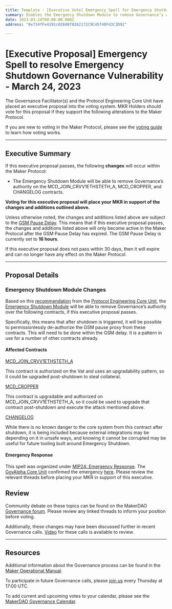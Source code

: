 ```yaml
---
title: Template - [Executive Vote] Emergency Spell for Emergency Shutdown Governance Vulnerability - March 24, 2023
summary: Enables the Emergency Shutdown Module to remove Governance’s authority on the MCD_JOIN_CRVV1ETHSTETH_A, MCD_CROPPER, and CHANGELOG contracts to prevent malicious actions after Emergency Shutdown.
date: 2023-03-24T00:00:00.000Z
address: "0xf34fFe4191c02608f0262172C9C45f48Fd3C3D92"

---
```

# [Executive Proposal] Emergency Spell to resolve Emergency Shutdown Governance Vulnerability - March 24, 2023

The Governance Facilitator(s) and the Protocol Engineering Core Unit have placed an executive proposal into the voting system. MKR Holders should vote for this proposal if they support the following alterations to the Maker Protocol.

If you are new to voting in the Maker Protocol, please see the [voting guide](https://manual.makerdao.com/governance/voting-in-makerdao/on-chain-governance) to learn how voting works.

---

## Executive Summary

If this executive proposal passes, the following **changes** will occur within the Maker Protocol:
- The Emergency Shutdown Module will be able to remove Governance’s authority on the MCD_JOIN_CRVV1ETHSTETH_A, MCD_CROPPER, and CHANGELOG contracts.

**Voting for this executive proposal will place your MKR in support of the changes and additions outlined above.**

Unless otherwise noted, the changes and additions listed above are subject to the [GSM Pause Delay](https://manual.makerdao.com/parameter-index/core/param-gsm-pause-delay). This means that if this executive proposal passes, the changes and additions listed above will only become active in the Maker Protocol after the GSM Pause Delay has expired. The GSM Pause Delay is currently set to **16 hours**.

If this executive proposal does not pass within 30 days, then it will expire and can no longer have any effect on the Maker Protocol.

---

## Proposal Details

### Emergency Shutdown Module Changes

Based on this [recommendation](https://forum.makerdao.com/t/emergency-shutdown-governance-vulnerability-proposed-emergency-spell/20255) from the [Protocol Engineering Core Unit](https://mips.makerdao.com/mips/details/MIP39c2SP7), the [Emergency Shutdown Module](https://manual.makerdao.com/governance/emergency-shutdown) will be able to remove Governance’s authority over the following contracts, if this executive proposal passes.

Specifically, this means that after shutdown is triggered, it will be possible to permissionlessly de-authorize the GSM pause proxy from these contracts. This will need to be done within the GSM delay. It is a pattern in use for a number of other contracts already.

#### Affected Contracts 

[MCD_JOIN_CRVV1ETHSTETH_A](https://etherscan.io/address/0x82d8bfdb61404c796385f251654f6d7e92092b5d) 

This contract is authorized on the Vat and uses an upgradability pattern, so it could be upgraded post-shutdown to steal collateral.

[MCD_CROPPER](https://etherscan.io/address/0x8377cd01a5834a6ead3b7efb482f678f2092b77e) 

This contract is upgradable and authorized on MCD_JOIN_CRVV1ETHSTETH_A, so it could be used to upgrade that contract post-shutdown and execute the attack mentioned above.

[CHANGELOG](https://etherscan.io/address/0xda0ab1e0017debcd72be8599041a2aa3ba7e740f)  

While there is no known danger to the core system from this contract after shutdown, it is being included because external integrations may be depending on it in unsafe ways, and knowing it cannot be corrupted may be useful for future tooling built around Emergency Shutdown.

#### Emergency Response

This spell was organized under [MIP24: Emergency Response](https://mips.makerdao.com/mips/details/MIP24). The [GovAlpha Core Unit](https://mips.makerdao.com/mips/details/MIP39c2SP3) confirmed the emergency [here](https://forum.makerdao.com/t/emergency-spell-march-24-2023/20256). Please review the relevant threads before placing your MKR in support of this executive.


## Review

Community debate on these topics can be found on the MakerDAO [Governance forum](https://forum.makerdao.com/). Please review any linked threads to inform your position before voting.

Additionally, these changes may have been discussed further in recent Governance calls. [Video](https://www.youtube.com/playlist?list=PLLzkWCj8ywWNq5-90-Id6VPSsrk4OWVan) for these calls is available to review.

---

## Resources

Additional information about the Governance process can be found in the [Maker Operational Manual](https://manual.makerdao.com).

To participate in future Governance calls, please [join us](https://forum.makerdao.com/tag/pubcall-:-governance-and-risk) every Thursday at 17:00 UTC.

To add current and upcoming votes to your calendar, please see the [MakerDAO Governance Calendar](https://manual.makerdao.com/makerdao/calendars/governance-calendar).
